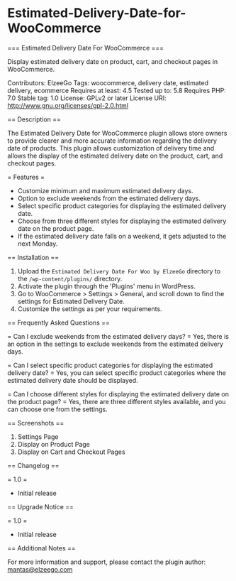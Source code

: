 # Estimated-Delivery-Date-for-WooCommerce
=== Estimated Delivery Date For WooCommerce ===


Display estimated delivery date on product, cart, and checkout pages in WooCommerce.

Contributors: ElzeeGo
Tags: woocommerce, delivery date, estimated delivery, ecommerce
Requires at least: 4.5
Tested up to: 5.8
Requires PHP: 7.0
Stable tag: 1.0
License: GPLv2 or later
License URI: http://www.gnu.org/licenses/gpl-2.0.html

== Description ==

The Estimated Delivery Date for WooCommerce plugin allows store owners to provide clearer and more accurate information regarding the delivery date of products. This plugin allows customization of delivery time and allows the display of the estimated delivery date on the product, cart, and checkout pages.

= Features =

* Customize minimum and maximum estimated delivery days.
* Option to exclude weekends from the estimated delivery days.
* Select specific product categories for displaying the estimated delivery date.
* Choose from three different styles for displaying the estimated delivery date on the product page.
* If the estimated delivery date falls on a weekend, it gets adjusted to the next Monday.

== Installation ==

1. Upload the `Estimated Delivery Date For Woo by ElzeeGo` directory to the `/wp-content/plugins/` directory.
2. Activate the plugin through the 'Plugins' menu in WordPress.
3. Go to WooCommerce > Settings > General, and scroll down to find the settings for Estimated Delivery Date.
4. Customize the settings as per your requirements.

== Frequently Asked Questions ==

= Can I exclude weekends from the estimated delivery days? =
Yes, there is an option in the settings to exclude weekends from the estimated delivery days.

= Can I select specific product categories for displaying the estimated delivery date? =
Yes, you can select specific product categories where the estimated delivery date should be displayed.

= Can I choose different styles for displaying the estimated delivery date on the product page? =
Yes, there are three different styles available, and you can choose one from the settings.

== Screenshots ==

1. Settings Page
2. Display on Product Page
3. Display on Cart and Checkout Pages

== Changelog ==

= 1.0 =
* Initial release

== Upgrade Notice ==

= 1.0 =
* Initial release

== Additional Notes ==

For more information and support, please contact the plugin author: mantas@elzeego.com

